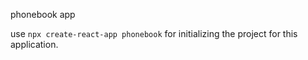 phonebook app

use `npx create-react-app phonebook` for initializing the project for this application.
